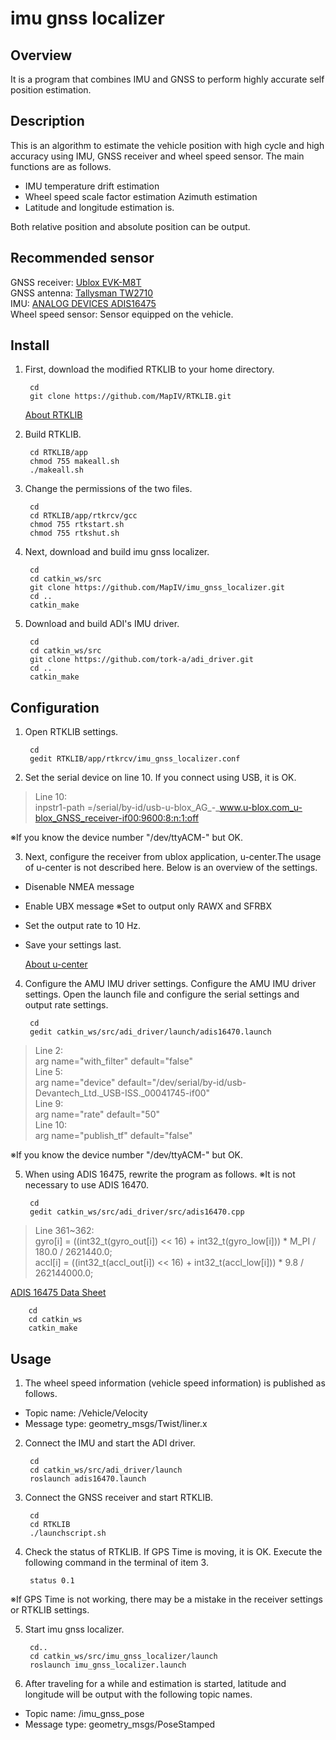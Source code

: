 
# imu gnss localizer

## Overview

It is a program that combines IMU and GNSS to perform highly accurate self position estimation.

## Description

This is an algorithm to estimate the vehicle position with high cycle and high accuracy using IMU, GNSS receiver and wheel speed sensor.
The main functions are as follows.
*  IMU temperature drift estimation
*  Wheel speed scale factor estimation Azimuth estimation
*  Latitude and longitude estimation
is.  

Both relative position and absolute position can be output.

## Recommended sensor

GNSS receiver: [Ublox EVK-M8T](https://www.u-blox.com/product/evk-8evk-m8)  
GNSS antenna: [Tallysman TW2710](http://www.tallysman.com/index.php/gnss/products/antennas-gpsbeidougalileoglonass/tw2710/)  
IMU: [ANALOG DEVICES ADIS16475](https://www.analog.com/products/adis16475.html#product-overview)  
Wheel speed sensor: Sensor equipped on the vehicle.

## Install

1) First, download the modified RTKLIB to your home directory.

		cd  
		git clone https://github.com/MapIV/RTKLIB.git  

	[About RTKLIB](https://wikipedia.org)

2) Build RTKLIB.

		cd RTKLIB/app  
		chmod 755 makeall.sh  
		./makeall.sh  

3) Change the permissions of the two files.

		cd  
		cd RTKLIB/app/rtkrcv/gcc  
		chmod 755 rtkstart.sh  
		chmod 755 rtkshut.sh  

4) Next, download and build imu gnss localizer.

		cd  
		cd catkin_ws/src  
		git clone https://github.com/MapIV/imu_gnss_localizer.git  
		cd ..  
		catkin_make  

5) Download and build ADI's IMU driver.

		cd
		cd catkin_ws/src
		git clone https://github.com/tork-a/adi_driver.git
		cd ..
		catkin_make

## Configuration
1) Open RTKLIB settings.

		cd
		gedit RTKLIB/app/rtkrcv/imu_gnss_localizer.conf

2) Set the serial device on line 10. If you connect using USB, it is OK.

>Line 10:  
>inpstr1-path =/serial/by-id/usb-u-blox_AG_-_www.u-blox.com_u-blox_GNSS_receiver-if00:9600:8:n:1:off  

※If you know the device number "/dev/ttyACM-" but OK.

3) Next, configure the receiver from ublox application, u-center.The usage of u-center is not described here. Below is an overview of the settings.  

* Disenable NMEA message
* Enable UBX message ※Set to output only RAWX and SFRBX
* Set the output rate to 10 Hz.
* Save your settings last.

	[About u-center](https://www.u-blox.com/product/u-center)

4) Configure the AMU IMU driver settings. Configure the AMU IMU driver settings. Open the launch file and configure the serial settings and output rate settings.

		cd
		gedit catkin_ws/src/adi_driver/launch/adis16470.launch

>Line 2:  
>arg name="with_filter" default="false"  
>Line 5:  
>arg name="device" default="/dev/serial/by-id/usb-Devantech_Ltd._USB-ISS._00041745-if00"  
>Line 9:  
>arg name="rate" default="50"  
>Line 10:  
>arg name="publish_tf" default="false"  

※If you know the device number "/dev/ttyACM-" but OK.

5) When using ADIS 16475, rewrite the program as follows. ※It is not necessary to use  ADIS 16470.

		cd  
		gedit catkin_ws/src/adi_driver/src/adis16470.cpp  

>Line 361~362:  
>    gyro[i] = ((int32_t(gyro_out[i]) << 16) + int32_t(gyro_low[i])) * M_PI / 180.0 / 2621440.0;  
    accl[i] = ((int32_t(accl_out[i]) << 16) + int32_t(accl_low[i])) * 9.8 / 262144000.0;  

[ADIS 16475 Data Sheet](https://www.analog.com/media/en/technical-documentation/data-sheets/ADIS16475.pdf)  

		cd  
		cd catkin_ws  
		catkin_make  

## Usage
1) The wheel speed information (vehicle speed information) is published as follows.

* Topic name: /Vehicle/Velocity  
* Message type: geometry_msgs/Twist/liner.x

2) Connect the IMU and start the ADI driver.

		cd  
		cd catkin_ws/src/adi_driver/launch  
		roslaunch adis16470.launch  

3) Connect the GNSS receiver and start RTKLIB.

		cd  
		cd RTKLIB  
		./launchscript.sh  

4) Check the status of RTKLIB. If GPS Time is moving, it is OK. Execute the following command in the terminal of item 3.

		status 0.1  

※If GPS Time is not working, there may be a mistake in the receiver settings or RTKLIB settings.

5) Start imu gnss localizer.

		cd..  
		cd catkin_ws/src/imu_gnss_localizer/launch
		roslaunch imu_gnss_localizer.launch

6) After traveling for a while and estimation is started, latitude and longitude will be output with the following topic names.

* Topic name: /imu_gnss_pose   
* Message type: geometry_msgs/PoseStamped
